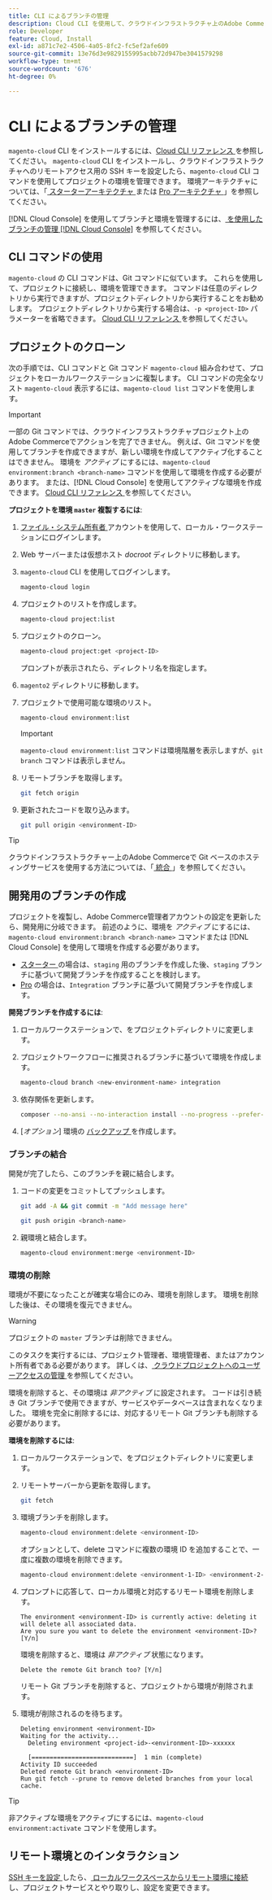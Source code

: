 ```yaml
---
title: CLI によるブランチの管理
description: Cloud CLI を使用して、クラウドインフラストラクチャ上のAdobe Commerceの環境ブランチを管理する方法について説明します。
role: Developer
feature: Cloud, Install
exl-id: a871c7e2-4506-4a05-8fc2-fc5ef2afe609
source-git-commit: 13e76d3e9829155995acbb72d947be3041579298
workflow-type: tm+mt
source-wordcount: '676'
ht-degree: 0%

---
```


# CLI によるブランチの管理

`magento-cloud` CLI をインストールするには、[Cloud CLI リファレンス ](../dev-tools/cloud-cli-overview.md) を参照してください。 `magento-cloud` CLI をインストールし、クラウドインフラストラクチャへのリモートアクセス用の SSH キーを設定したら、`magento-cloud` CLI コマンドを使用してプロジェクトの環境を管理できます。 環境アーキテクチャについては、「[ スターターアーキテクチャ ](../architecture/starter-architecture.md) または [Pro アーキテクチャ ](../architecture/pro-architecture.md)」を参照してください。

[!DNL Cloud Console] を使用してブランチと環境を管理するには、[ を使用したブランチの管理  [!DNL Cloud Console]](../project/console-branches.md) を参照してください。

## CLI コマンドの使用

`magento-cloud` の CLI コマンドは、Git コマンドに似ています。 これらを使用して、プロジェクトに接続し、環境を管理できます。 コマンドは任意のディレクトリから実行できますが、プロジェクトディレクトリから実行することをお勧めします。 プロジェクトディレクトリから実行する場合は、`-p <project-ID>` パラメーターを省略できます。 [Cloud CLI リファレンス ](../dev-tools/cloud-cli-overview.md) を参照してください。

## プロジェクトのクローン

次の手順では、CLI コマンドと Git コマンド `magento-cloud` 組み合わせて、プロジェクトをローカルワークステーションに複製します。 CLI コマンドの完全なリスト `magento-cloud` 表示するには、`magento-cloud list` コマンドを使用します。

>[!IMPORTANT]
>
>一部の Git コマンドでは、クラウドインフラストラクチャプロジェクト上のAdobe Commerceでアクションを完了できません。 例えば、Git コマンドを使用してブランチを作成できますが、新しい環境を作成してアクティブ化することはできません。 環境を _アクティブ_ にするには、`magento-cloud environment:branch <branch-name>` コマンドを使用して環境を作成する必要があります。 または、[!DNL Cloud Console] を使用してアクティブな環境を作成できます。 [Cloud CLI リファレンス ](../dev-tools/cloud-cli-overview.md#git-commands) を参照してください。

**プロジェクトを環境 `master` 複製するには**:

1. [ ファイル・システム所有者 ](https://experienceleague.adobe.com/docs/commerce-operations/installation-guide/prerequisites/file-system/configure-permissions.html) アカウントを使用して、ローカル・ワークステーションにログインします。

1. Web サーバーまたは仮想ホスト _docroot_ ディレクトリに移動します。

1. `magento-cloud` CLI を使用してログインします。

   ```bash
   magento-cloud login
   ```

1. プロジェクトのリストを作成します。

   ```bash
   magento-cloud project:list
   ```

1. プロジェクトのクローン。

   ```bash
   magento-cloud project:get <project-ID>
   ```

   プロンプトが表示されたら、ディレクトリ名を指定します。

1. `magento2` ディレクトリに移動します。

1. プロジェクトで使用可能な環境のリスト。

   ```bash
   magento-cloud environment:list
   ```

   >[!IMPORTANT]
   >
   >`magento-cloud environment:list` コマンドは環境階層を表示しますが、`git branch` コマンドは表示しません。

1. リモートブランチを取得します。

   ```bash
   git fetch origin
   ```

1. 更新されたコードを取り込みます。

   ```bash
   git pull origin <environment-ID>
   ```

>[!TIP]
>
>クラウドインフラストラクチャー上のAdobe Commerceで Git ベースのホスティングサービスを使用する方法については、「[ 統合 ](../integrations/overview.md)」を参照してください。

## 開発用のブランチの作成

プロジェクトを複製し、Adobe Commerce管理者アカウントの設定を更新したら、開発用に分岐できます。 前述のように、環境を _アクティブ_ にするには、`magento-cloud environment:branch <branch-name>` コマンドまたは [!DNL Cloud Console] を使用して環境を作成する必要があります。

- [ スターター ](../architecture/starter-develop-deploy-workflow.md#clone-and-branch) の場合は、`staging` 用のブランチを作成した後、`staging` ブランチに基づいて開発ブランチを作成することを検討します。
- [Pro](../architecture/pro-develop-deploy-workflow.md#development-workflow) の場合は、`Integration` ブランチに基づいて開発ブランチを作成します。

**開発ブランチを作成するには**:

1. ローカルワークステーションで、をプロジェクトディレクトリに変更します。

1. プロジェクトワークフローに推奨されるブランチに基づいて環境を作成します。

   ```bash
   magento-cloud branch <new-environment-name> integration
   ```

1. 依存関係を更新します。

   ```bash
   composer --no-ansi --no-interaction install --no-progress --prefer-dist --optimize-autoloader
   ```

1. [_オプション_] 環境の [ バックアップ ](../storage/snapshots.md) を作成します。

### ブランチの結合

開発が完了したら、このブランチを親に結合します。

1. コードの変更をコミットしてプッシュします。

   ```bash
   git add -A && git commit -m "Add message here"
   ```

   ```bash
   git push origin <branch-name>
   ```

1. 親環境と結合します。

   ```bash
   magento-cloud environment:merge <environment-ID>
   ```

### 環境の削除

環境が不要になったことが確実な場合にのみ、環境を削除します。 環境を削除した後は、その環境を復元できません。

>[!WARNING]
>
>プロジェクトの `master` ブランチは削除できません。

このタスクを実行するには、プロジェクト管理者、環境管理者、またはアカウント所有者である必要があります。 詳しくは、[ クラウドプロジェクトへのユーザーアクセスの管理 ](../project/user-access.md) を参照してください。

環境を削除すると、その環境は _非アクティブ_ に設定されます。 コードは引き続き Git ブランチで使用できますが、サービスやデータベースは含まれなくなりました。 環境を完全に削除するには、対応するリモート Git ブランチも削除する必要があります。

**環境を削除するには**:

1. ローカルワークステーションで、をプロジェクトディレクトリに変更します。

1. リモートサーバーから更新を取得します。

   ```bash
   git fetch
   ```

1. 環境ブランチを削除します。

   ```bash
   magento-cloud environment:delete <environment-ID>
   ```

   オプションとして、delete コマンドに複数の環境 ID を追加することで、一度に複数の環境を削除できます。

   ```bash
   magento-cloud environment:delete <environment-1-ID> <environment-2-ID>
   ```

1. プロンプトに応答して、ローカル環境と対応するリモート環境を削除します。

   ```terminal
   The environment <environment-ID> is currently active: deleting it will delete all associated data.
   Are you sure you want to delete the environment <environment-ID>? [Y/n]
   ```

   環境を削除すると、環境は _非アクティブ_ 状態になります。

   ```terminal
   Delete the remote Git branch too? [Y/n]
   ```

   リモート Git ブランチを削除すると、プロジェクトから環境が削除されます。

1. 環境が削除されるのを待ちます。

   ```terminal
   Deleting environment <environment-ID>
   Waiting for the activity...
     Deleting environment <project-id>-<environment-ID>-xxxxxx
   
     [============================]  1 min (complete)
   Activity ID succeeded
   Deleted remote Git branch <environment-ID>
   Run git fetch --prune to remove deleted branches from your local cache.
   ```

>[!TIP]
>
>非アクティブな環境をアクティブにするには、`magento-cloud environment:activate` コマンドを使用します。

## リモート環境とのインタラクション

[SSH キーを設定 ](../development/secure-connections.md) したら、[ ローカルワークスペースからリモート環境に接続 ](../development/secure-connections.md#connect-to-a-remote-environment) し、プロジェクトサービスとやり取りし、設定を変更できます。
